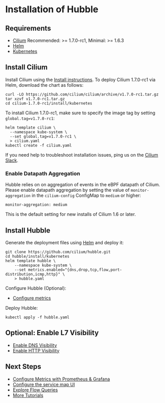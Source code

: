# Installation of Hubble

## Requirements

 * [Cilium] Recommended: >= 1.7.0-rc1, Minimal: >= 1.6.3
 * [Helm]
 * [Kubernetes]

## Install Cilium

Install Cilium using the [Install instructions]. To deploy Cilium 1.7.0-rc1 via
Helm, download the chart as follows:

    curl -LO https://github.com/cilium/cilium/archive/v1.7.0-rc1.tar.gz
    tar xzvf v1.7.0-rc1.tar.gz
    cd cilium-1.7.0-rc1/install/kubernetes

To install Cilium 1.7.0-rc1, make sure to specify the image tag by setting
`global.tag=v1.7.0-rc1`:

    helm template cilium \
      --namespace kube-system \
      --set global.tag=v1.7.0-rc1 \
      > cilium.yaml
    kubectl create -f cilium.yaml

If you need help to troubleshoot installation issues, ping us on the
[Cilium Slack].

### Enable Datapath Aggregation

Hubble relies on on aggregation of events in the eBPF datapath of Cilium.
Please enable datapath aggregation by setting the value of
`monitor-aggregation` in the `cilium-config` ConfigMap to `medium` or higher:

    monitor-aggregation: medium

This is the default setting for new installs of Cilium 1.6 or later.

## Install Hubble

Generate the deployment files using [Helm] and deploy it:

    git clone https://github.com/cilium/hubble.git
    cd hubble/install/kubernetes
    helm template hubble \
        --namespace kube-system \
        --set metrics.enabled="{dns,drop,tcp,flow,port-distribution,icmp,http}" \
        > hubble.yaml

Configure Hubble (Optional):

 * [Configure metrics](metrics.md)

Deploy Hubble:

    kubectl apply -f hubble.yaml

## Optional: Enable L7 Visibility

 * [Enable DNS Visibility](dns_visibility.md)
 * [Enable HTTP Visibility](http_visibility.md)

## Next Steps

 * [Configure Metrics with Prometheus & Grafana](../tutorials/deploy-hubble-and-grafana/)
 * [Configure the service map UI](../tutorials/deploy-hubble-servicemap/)
 * [Explore Flow Queries](../tutorials/explore-flow-queries/)
 * [More Tutorials](../tutorials/README.md)

[Install instructions]: http://docs.cilium.io/en/stable/gettingstarted/#installation
[Cilium Slack]: https://slack.cilium.io/
[Helm]: https://helm.sh/
[Kubernetes]: https://kubernetes.io/
[Cilium]: https://github.com/cilium/cilium
